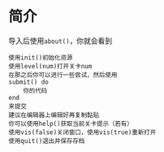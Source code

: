 # 简介
导入后使用`about()`，你就会看到
```plain
使用init()初始化资源
使用level(num)打开关卡num
在那之后你可以进行一些尝试，然后使用
submit() do
	你的代码
end
来提交
建议在编辑器上编辑好再复制黏贴
你可以使用help()获取当前关卡提示（若有）
使用vis(false)关闭窗口，使用vis(true)重新打开
使用quit()退出并保存存档
```
